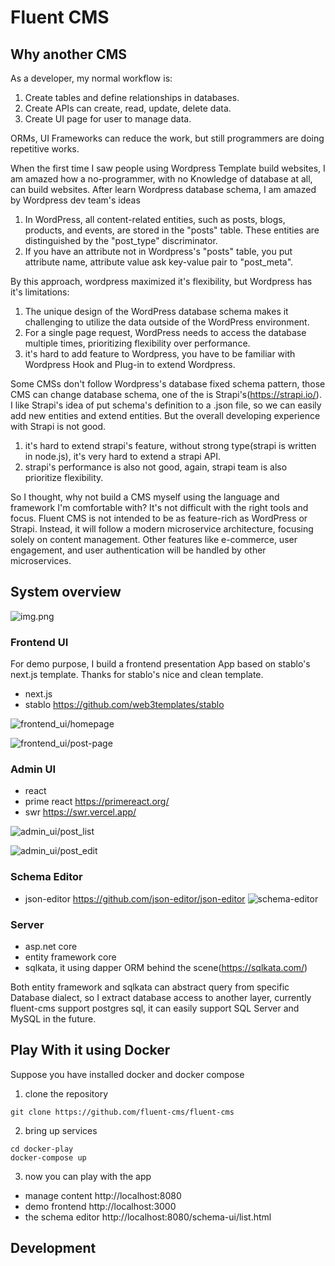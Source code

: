 # Fluent CMS

## Why another CMS
As a developer, my normal workflow is:
1. Create tables and define relationships in databases.
2. Create APIs can create, read, update, delete data.
3. Create UI page for user to manage data.

ORMs, UI Frameworks can reduce the work, but still programmers are doing repetitive works.

When the first time I saw people using Wordpress Template build websites, I am amazed how a no-programmer, 
with no Knowledge of database at all, can build websites. 
After learn Wordpress database schema, I am amazed by Wordpress dev team's ideas
1. In WordPress, all content-related entities, such as posts, blogs, products, and events, are stored in the "posts" table. 
These entities are distinguished by the "post_type" discriminator.
2. If you have an attribute not in Wordpress's "posts" table, you put attribute name, attribute value ask key-value pair 
to "post_meta".

By this approach, wordpress maximized it's flexibility, but Wordpress has it's limitations:
1. The unique design of the WordPress database schema makes it challenging to utilize the data outside of the WordPress environment.
2. For a single page request, WordPress needs to access the database multiple times, prioritizing flexibility over performance.
3. it's hard to add feature to Wordpress, you have to be familiar with Wordpress Hook and Plug-in to extend Wordpress.

Some CMSs don't follow Wordpress's database fixed schema pattern, those CMS can change database schema, one of the is Strapi's(https://strapi.io/). 
I like Strapi's idea of put schema's definition to a .json file, so we can easily add new entities and extend entities.
But the overall developing experience with Strapi is not good.
1. it's hard to extend strapi's feature, without strong type(strapi is written in node.js), it's very hard to extend a strapi API.
2. strapi's performance is also not good, again, strapi team is also prioritize flexibility.

So I thought, why not build a CMS myself using the language and framework I'm comfortable with? 
It's not difficult with the right tools and focus. 
Fluent CMS is not intended to be as feature-rich as WordPress or Strapi. 
Instead, it will follow a modern microservice architecture, focusing solely on content management. 
Other features like e-commerce, user engagement, and user authentication will be handled by other microservices.


## System overview
![img.png](doc/images/overview.png)

### Frontend UI
For demo purpose, I build a frontend presentation App based on stablo's next.js template. Thanks for stablo's nice and clean template.
- next.js
- stablo https://github.com/web3templates/stablo

![frontend_ui/homepage](doc/images/frontend_ui/homepage.png)

![frontend_ui/post-page](doc/images/frontend_ui/postpage.png)

### Admin UI
- react
- prime react https://primereact.org/
- swr https://swr.vercel.app/

![admin_ui/post_list](doc/images/admin_ui/postlist_page.png)

![admin_ui/post_edit](doc/images/admin_ui/post-edit-page.png)
### Schema Editor
- json-editor https://github.com/json-editor/json-editor
![schema-editor](doc/images/schema_editor/schema-edit-page.png)
### Server
- asp.net core
- entity framework core
- sqlkata, it using dapper ORM behind the scene(https://sqlkata.com/)

Both entity framework and sqlkata can abstract query from specific Database dialect, so I extract database access to 
another layer, currently fluent-cms support postgres sql, it can easily support SQL Server and MySQL in the future. 

## Play With it using Docker
Suppose you have installed docker and docker compose
1. clone the repository
```shell
git clone https://github.com/fluent-cms/fluent-cms
```
2. bring up services
```shell
cd docker-play
docker-compose up
```
3. now you can play with the app
- manage content http://localhost:8080  
- demo frontend http://localhost:3000
- the schema editor http://localhost:8080/schema-ui/list.html

## Development


